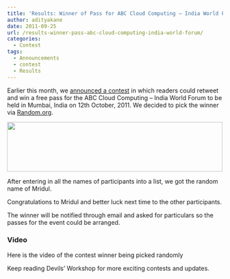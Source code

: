 ```yaml
---
title: 'Results: Winner of Pass for ABC Cloud Computing – India World Forum'
author: adityakane
date: 2011-09-25
url: /results-winner-pass-abc-cloud-computing-india-world-forum/
categories:
  - Contest
tags:
  - Announcements
  - contest
  - Results
---
```

Earlier this month, we [announced a contest][1] in which readers could retweet and win a free pass for the ABC Cloud Computing – India World Forum to be held in Mumbai, India on 12th October, 2011. We decided to pick the winner via <a href="http://random.org" onclick="_gaq.push(['_trackEvent', 'outbound-article', 'http://random.org', 'Random.org']);" >Random.org</a>.

<a href="http://devilsworkshop.org/results-winner-pass-abc-cloud-computing-india-world-forum/cloud_computing_world_india_forum-png-2/" rel="attachment wp-att-45661"><img class="alignnone size-full wp-image-45661" title="Cloud_Computing_World_India_Forum.png" src="http://cdn.devilsworkshop.org/files/2011/09/Cloud_Computing_World_India_Forum.png" alt="" width="503" height="116" /></a>

After entering in all the names of participants into a list, we got the random name of Mridul.

Congratulations to Mridul and better luck next time to the other participants.

The winner will be notified through email and asked for particulars so the passes for the event could be arranged.

### Video

Here is the video of the contest winner being picked randomly



Keep reading Devils’ Workshop for more exciting contests and updates.

 [1]: http://devilsworkshop.org/retweet-join-abc-cloud-computingindia-world-forum/
